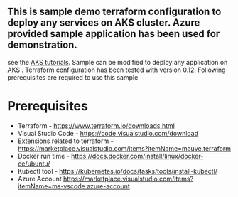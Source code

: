 ## This is sample demo terraform configuration to deploy any services on AKS cluster. Azure provided sample application has been used for demonstration.
see the [AKS tutorials](https://docs.microsoft.com/en-us/azure/aks/tutorial-kubernetes-prepare-app). Sample can be modified to deploy any application on AKS . Terraform configuration has been tested with version 0.12. Following prerequisites are required to use this sample
# Prerequisites
- Terraform - https://www.terraform.io/downloads.html
- Visual Studio Code - https://code.visualstudio.com/download
- Extensions related to terraform - https://marketplace.visualstudio.com/items?itemName=mauve.terraform
- Docker run time - https://docs.docker.com/install/linux/docker-ce/ubuntu/
- Kubectl tool - https://kubernetes.io/docs/tasks/tools/install-kubectl/
- Azure Account https://marketplace.visualstudio.com/items?itemName=ms-vscode.azure-account
